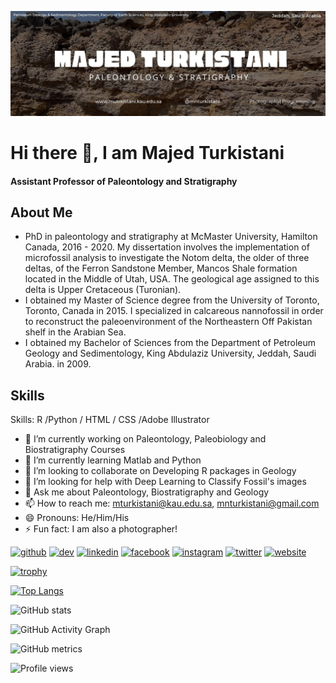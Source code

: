 ![Assistant Professor of Paleontology and Stratigraphy](https://github.com/DrMajed86/MajedTurkistani/blob/main/Black%20Simple%20Film%20Factory%20Twitter%20Header(2).jpg)

# Hi there 👋, I am Majed Turkistani
#### Assistant Professor of Paleontology and Stratigraphy

## About Me
- PhD in paleontology and stratigraphy at McMaster University, Hamilton Canada, 2016 - 2020. My dissertation involves the implementation of microfossil analysis to investigate the Notom delta, the older of three deltas, of the Ferron Sandstone Member, Mancos Shale formation located in the Middle of Utah, USA. The geological age assigned to this delta is Upper Cretaceous (Turonian). 
- I obtained my Master of Science degree from the University of Toronto, Toronto, Canada in 2015. I specialized in calcareous nannofossil in order to reconstruct the paleoenvironment of the Northeastern Off Pakistan shelf in the Arabian Sea. 
- I obtained my Bachelor of Sciences from the Department of Petroleum Geology and Sedimentology, King Abdulaziz University, Jeddah, Saudi Arabia. in 2009.

## Skills
Skills: R /Python / HTML / CSS /Adobe Illustrator

- 🔭 I’m currently working on Paleontology, Paleobiology and Biostratigraphy Courses 
- 🌱 I’m currently learning Matlab and Python 
- 👯 I’m looking to collaborate on Developing R packages in Geology 
- 🤔 I’m looking for help with Deep Learning to Classify Fossil's images 
- 💬 Ask me about Paleontology, Biostratigraphy and Geology 
- 📫 How to reach me: mturkistani@kau.edu.sa, mnturkistani@gmail.com 
- 😄 Pronouns: He/Him/His 
- ⚡ Fun fact: I am also a photographer! 


[<img src='https://cdn.jsdelivr.net/npm/simple-icons@3.0.1/icons/github.svg' alt='github' height='40'>](https://github.com/DrMajed86)  [<img src='https://cdn.jsdelivr.net/npm/simple-icons@3.0.1/icons/dev-dot-to.svg' alt='dev' height='40'>](https://dev.to/drmajed86)  [<img src='https://cdn.jsdelivr.net/npm/simple-icons@3.0.1/icons/linkedin.svg' alt='linkedin' height='40'>](https://www.linkedin.com/in/majed-turkistani-ab028b154/)  [<img src='https://cdn.jsdelivr.net/npm/simple-icons@3.0.1/icons/facebook.svg' alt='facebook' height='40'>](https://www.facebook.com/majed.n.turkistani)  [<img src='https://cdn.jsdelivr.net/npm/simple-icons@3.0.1/icons/instagram.svg' alt='instagram' height='40'>](https://www.instagram.com/majednturkistani/)  [<img src='https://cdn.jsdelivr.net/npm/simple-icons@3.0.1/icons/twitter.svg' alt='twitter' height='40'>](https://twitter.com/mnturkistani)  [<img src='https://cdn.jsdelivr.net/npm/simple-icons@3.0.1/icons/icloud.svg' alt='website' height='40'>](https://mturkistani.kau.edu.sa/CVEn.aspx?Site_ID=0012469&Lng=EN)  

[![trophy](https://github-profile-trophy.vercel.app/?username=DrMajed86)](https://github.com/ryo-ma/github-profile-trophy)

[![Top Langs](https://github-readme-stats.vercel.app/api/top-langs/?username=DrMajed86)](https://github.com/anuraghazra/github-readme-stats)

![GitHub stats](https://github-readme-stats.vercel.app/api?username=DrMajed86&show_icons=true)  

![GitHub Activity Graph](https://activity-graph.herokuapp.com/graph?username=DrMajed86)  

![GitHub metrics](https://metrics.lecoq.io/DrMajed86)  

![Profile views](https://gpvc.arturio.dev/DrMajed86)  
